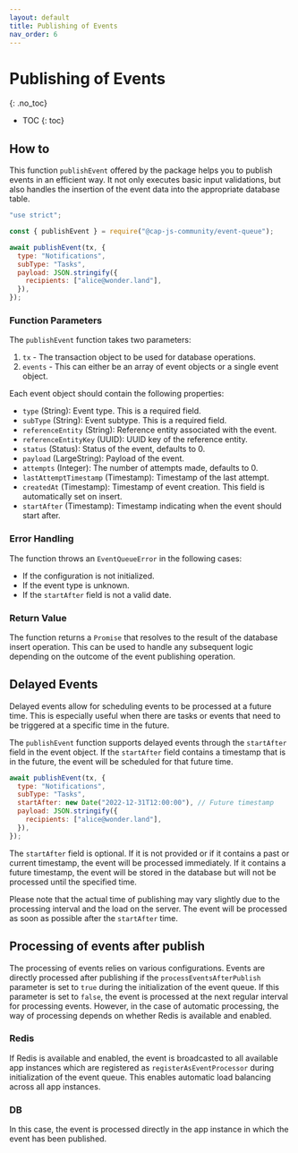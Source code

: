 ```yaml
---
layout: default
title: Publishing of Events
nav_order: 6
---
```


<!-- prettier-ignore-start -->

# Publishing of Events

{: .no_toc}
<!-- prettier-ignore-end -->

<!-- prettier-ignore -->
- TOC
{: toc}

## How to

This function `publishEvent` offered by the package helps you to publish events in an efficient way. It not only
executes basic input validations, but also handles the insertion of the event data into the appropriate database table.

```js
"use strict";

const { publishEvent } = require("@cap-js-community/event-queue");

await publishEvent(tx, {
  type: "Notifications",
  subType: "Tasks",
  payload: JSON.stringify({
    recipients: ["alice@wonder.land"],
  }),
});
```

### Function Parameters

The `publishEvent` function takes two parameters:

1. `tx` - The transaction object to be used for database operations.
2. `events` - This can either be an array of event objects or a single event object.

Each event object should contain the following properties:

- `type` (String): Event type. This is a required field.
- `subType` (String): Event subtype. This is a required field.
- `referenceEntity` (String): Reference entity associated with the event.
- `referenceEntityKey` (UUID): UUID key of the reference entity.
- `status` (Status): Status of the event, defaults to 0.
- `payload` (LargeString): Payload of the event.
- `attempts` (Integer): The number of attempts made, defaults to 0.
- `lastAttemptTimestamp` (Timestamp): Timestamp of the last attempt.
- `createdAt` (Timestamp): Timestamp of event creation. This field is automatically set on insert.
- `startAfter` (Timestamp): Timestamp indicating when the event should start after.

### Error Handling

The function throws an `EventQueueError` in the following cases:

- If the configuration is not initialized.
- If the event type is unknown.
- If the `startAfter` field is not a valid date.

### Return Value

The function returns a `Promise` that resolves to the result of the database insert operation. This can be used to
handle any subsequent logic depending on the outcome of the event publishing operation.

## Delayed Events

Delayed events allow for scheduling events to be processed at a future time. This is especially useful when there are
tasks or events that need to be triggered at a specific time in the future.

The `publishEvent` function supports delayed events through the `startAfter` field in the event object. If
the `startAfter` field contains a timestamp that is in the future, the event will be scheduled for that future time.

```js
await publishEvent(tx, {
  type: "Notifications",
  subType: "Tasks",
  startAfter: new Date("2022-12-31T12:00:00"), // Future timestamp
  payload: JSON.stringify({
    recipients: ["alice@wonder.land"],
  }),
});
```

The `startAfter` field is optional. If it is not provided or if it contains a past or current timestamp, the event will
be processed immediately. If it contains a future timestamp, the event will be stored in the database but will not be
processed until the specified time.

Please note that the actual time of publishing may vary slightly due to the processing interval and the load on the
server. The event will be processed as soon as possible after the `startAfter` time.

## Processing of events after publish

The processing of events relies on various configurations. Events are directly processed after publishing if
the `processEventsAfterPublish` parameter is set to `true` during the initialization of the event queue. If this
parameter is set to `false`, the event is processed at the next regular interval for processing events. However, in the
case of automatic processing, the way of processing depends on whether Redis is available and enabled.

### Redis

If Redis is available and enabled, the event is broadcasted to all available app instances which are registered
as `registerAsEventProcessor` during initialization of the event queue. This enables automatic load balancing across all
app instances.

### DB

In this case, the event is processed directly in the app instance in which the event has been published.
